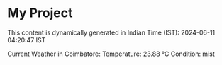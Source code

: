 # My Project

This content is dynamically generated in Indian Time (IST): 2024-06-11 04:20:47 IST


Current Weather in Coimbatore:
Temperature: 23.88 °C
Condition: mist
